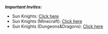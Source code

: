 **_Important Invites:_**
*   Sun Knights: [Click here](https://discord.gg/38cZeWZ)
*   Sun Knights (Minecraft): [Click here](https://discord.gg/ZaTUDuH)
*   Sun Knights (Dungeons&Dragons): [Click here](https://discord.gg/62k3KEZ)